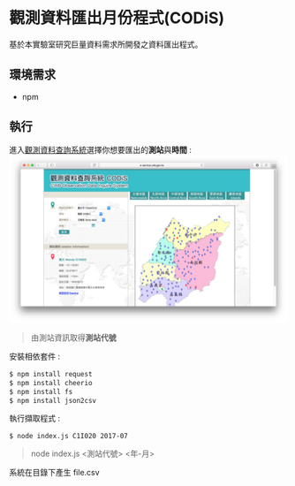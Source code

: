 # 觀測資料匯出月份程式(CODiS)

基於本實驗室研究巨量資料需求所開發之資料匯出程式。

## 環境需求

* npm

## 執行

進入[觀測資料查詢系統](http://e-service.cwb.gov.tw/HistoryDataQuery/index.jsp)選擇你想要匯出的**測站**與**時間** : 
![map](./images/photo.png "地圖圖示")
> 由測站資訊取得**測站代號**

安裝相依套件 :

```
$ npm install request 
$ npm install cheerio 
$ npm install fs 
$ npm install json2csv
```

執行擷取程式 :

```
$ node index.js C1I020 2017-07
```
> node index.js <測站代號> <年-月>

系統在目錄下產生 file.csv






